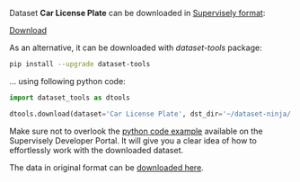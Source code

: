 Dataset **Car License Plate** can be downloaded in [Supervisely format](https://developer.supervisely.com/api-references/supervisely-annotation-json-format):

 [Download](https://assets.supervisely.com/remote/eyJsaW5rIjogInMzOi8vc3VwZXJ2aXNlbHktZGF0YXNldHMvMTAwNV9DYXIgTGljZW5zZSBQbGF0ZS9jYXItbGljZW5zZS1wbGF0ZS1EYXRhc2V0TmluamEudGFyIiwgInNpZyI6ICJ3RFRJN0J1T0VNNzdNc0NMbTJGZ3dKWTc5L200VXF2WEtBTUloYjM0dEJ3PSJ9?response-content-disposition=attachment%3B%20filename%3D%22car-license-plate-DatasetNinja.tar%22)

As an alternative, it can be downloaded with *dataset-tools* package:
``` bash
pip install --upgrade dataset-tools
```

... using following python code:
``` python
import dataset_tools as dtools

dtools.download(dataset='Car License Plate', dst_dir='~/dataset-ninja/')
```
Make sure not to overlook the [python code example](https://developer.supervisely.com/getting-started/python-sdk-tutorials/iterate-over-a-local-project) available on the Supervisely Developer Portal. It will give you a clear idea of how to effortlessly work with the downloaded dataset.

The data in original format can be [downloaded here](https://www.kaggle.com/datasets/andrewmvd/car-plate-detection/download?datasetVersionNumber=1).
